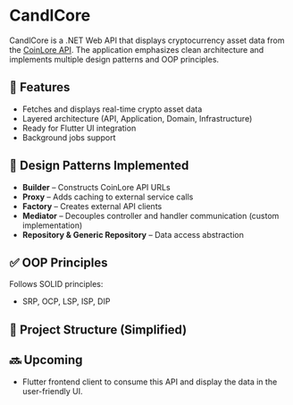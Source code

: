 # CandlCore

CandlCore is a .NET Web API that displays cryptocurrency asset data from the [CoinLore API](https://www.coinlore.com/cryptocurrency-data-api). The application emphasizes clean architecture and implements multiple design patterns and OOP principles.

## 🧠 Features

- Fetches and displays real-time crypto asset data
- Layered architecture (API, Application, Domain, Infrastructure)
- Ready for Flutter UI integration
- Background jobs support

## 🧱 Design Patterns Implemented

- **Builder** – Constructs CoinLore API URLs
- **Proxy** – Adds caching to external service calls
- **Factory** – Creates external API clients
- **Mediator** – Decouples controller and handler communication (custom implementation)
- **Repository & Generic Repository** – Data access abstraction

## ✅ OOP Principles

Follows SOLID principles:
- SRP, OCP, LSP, ISP, DIP

## 📁 Project Structure (Simplified)


## 🔜 Upcoming

- Flutter frontend client to consume this API and display the data in the user-friendly UI.
